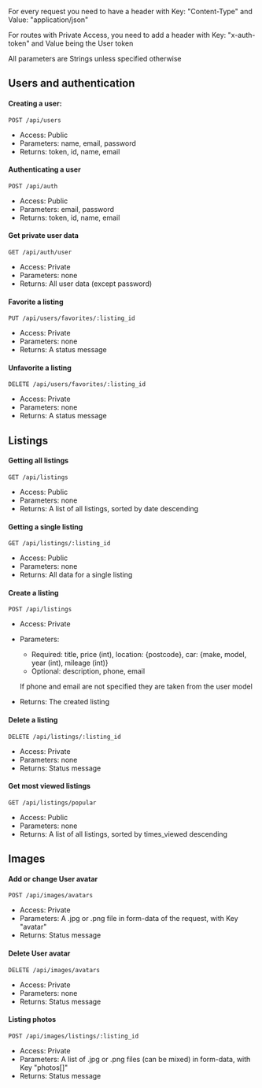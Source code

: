 For every request you need to have a header with Key: "Content-Type" and Value: "application/json"

For routes with Private Access, you need to add a header with Key: "x-auth-token" and Value being the User token

All parameters are Strings unless specified otherwise

## Users and authentication

#### Creating a user:

    POST /api/users

- Access: Public
- Parameters: name, email, password
- Returns: token, id, name, email

#### Authenticating a user

    POST /api/auth

- Access: Public
- Parameters: email, password
- Returns: token, id, name, email

#### Get private user data

    GET /api/auth/user

- Access: Private
- Parameters: none
- Returns: All user data (except password)

#### Favorite a listing

    PUT /api/users/favorites/:listing_id

- Access: Private
- Parameters: none
- Returns: A status message

#### Unfavorite a listing

    DELETE /api/users/favorites/:listing_id

- Access: Private
- Parameters: none
- Returns: A status message

## Listings

#### Getting all listings

    GET /api/listings

- Access: Public
- Parameters: none
- Returns: A list of all listings, sorted by date descending

#### Getting a single listing

    GET /api/listings/:listing_id

- Access: Public
- Parameters: none
- Returns: All data for a single listing

#### Create a listing

    POST /api/listings

- Access: Private
- Parameters:

  - Required: title, price (int), location: {postcode}, car: {make, model, year (int), mileage (int)}
  - Optional: description, phone, email

  If phone and email are not specified they are taken from the user model

- Returns: The created listing

#### Delete a listing

    DELETE /api/listings/:listing_id

- Access: Private
- Parameters: none
- Returns: Status message

#### Get most viewed listings

    GET /api/listings/popular

- Access: Public
- Parameters: none
- Returns: A list of all listings, sorted by times_viewed descending

## Images

#### Add or change User avatar

    POST /api/images/avatars

- Access: Private
- Parameters: A .jpg or .png file in form-data of the request, with Key "avatar"
- Returns: Status message

#### Delete User avatar

    DELETE /api/images/avatars

- Access: Private
- Parameters: none
- Returns: Status message

#### Listing photos

    POST /api/images/listings/:listing_id

- Access: Private
- Parameters: A list of .jpg or .png files (can be mixed) in form-data, with Key "photos[]"
- Returns: Status message
